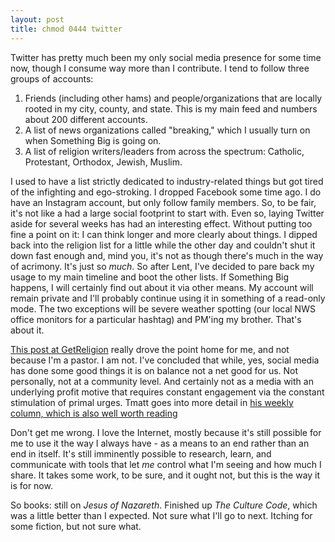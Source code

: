 ```yaml
---
layout: post
title: chmod 0444 twitter   
---
```


Twitter has pretty much been my only social media presence for some time now,
though I consume way more than I contribute. I tend to follow three groups of
accounts:

1. Friends (including other hams) and people/organizations that are locally
   rooted in my city, county, and state. This is my main feed and numbers about
   200 different accounts. 
2. A list of news organizations called "breaking," which I usually turn on when
   Something Big is going on.
3. A list of religion writers/leaders from across the spectrum: Catholic,
   Protestant, Orthodox, Jewish, Muslim. 

I used to have a list strictly dedicated to industry-related things but got tired of
the infighting and ego-stroking. I dropped Facebook some time ago. I do have an
Instagram account, but only follow family members. So, to be fair, it's not like
a had a large social footprint to start with. Even so, laying Twitter aside for
several weeks has had an interesting effect. Without putting too fine a point on
it: I can think longer and more clearly about things. I dipped back into the
religion list for a little while the other day and couldn't shut it down fast
enough and, mind you, it's not as though there's much in the way of acrimony.
It's just so _much_. So after Lent, I've decided to pare back my usage to my
main timeline and boot the other lists. If Something Big happens, I will
certainly find out about it via other means. My account will remain private and
I'll probably continue using it in something of a read-only mode. The two
exceptions will be severe weather spotting (our local NWS office monitors for a
particular hashtag) and PM'ing my brother. That's about it.

[This
post at GetReligion](https://www.getreligion.org/getreligion/2019/4/5/is-this-a-news-story-its-a-new-challenge-for-pastors-a-smartphone-that-just-wont-leave-them-alone) really drove the point home for me, and not because I'm a pastor. I am not. I've concluded that while, yes, social media has done some good things it is on balance not a net good for us. Not personally, not at a community level. And certainly not as a media with an underlying profit motive that requires constant engagement via the constant stimulation of primal urges. Tmatt goes into more detail in [his weekly column, which is also well worth reading](https://www.ukiahdailyjournal.com/2019/04/05/on-religion-busy-pastors-and-the-dumpster-fire-of-social-media/)

Don't get me wrong. I love the Internet, mostly because it's still possible for
me to use it the way I always have - as a means to an end rather than an end in
itself. It's still imminently possible to research, learn, and communicate with
tools that let _me_ control what I'm seeing and how much I share. It takes some
work, to be sure, and it ought not, but this is the way it is for now. 

So books: still on _Jesus of Nazareth_. Finished up _The Culture Code_, which
was a little better than I expected. Not sure what I'll go to next. Itching for
some fiction, but not sure what.
